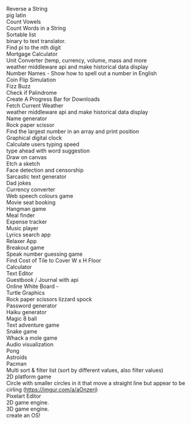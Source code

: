Reverse a String  
pig latin  
Count Vowels  
Count Words in a String  
Sortable list  
binary to text translator.  
Find pi to the nth digit  
Mortgage Calculator  
Unit Converter (temp, currency, volume, mass and more  
weather middleware api and make historical data display  
Number Names - Show how to spell out a number in English  
Coin Flip Simulation  
Fizz Buzz  
Check if Palindrome  
Create A Progress Bar for Downloads  
Fetch Current Weather  
weather middleware api and make historical data display  
Name generator  
Rock paper scissor  
Find the largest number in an array and print position  
Graphical digital clock  
Calculate users typing speed  
type ahead with word suggestion  
Draw on canvas  
Etch a sketch  
Face detection and censorship  
Sarcastic text generator  
Dad jokes  
Currency converter  
Web speech colours game  
Movie seat booking  
Hangman game  
Meal finder  
Expense tracker  
Music player  
Lyrics search app  
Relaxer App  
Breakout game  
Speak number guessing game  
Find Cost of Tile to Cover W x H Floor  
Calculator  
Text Editor  
Guestbook / Journal with api  
Online White Board -  
Turtle Graphics  
Rock paper scissors lizzard spock  
Password generator  
Haiku generator  
Magic 8 ball  
Text adventure game  
Snake game  
Whack a mole game  
Audio visualization  
Pong  
Astroids  
Pacman  
Multi sort & filter list (sort by different values, also filter values)  
2D platform game  
Circle with smaller circles in it that move a straight line but appear to be cirling (https://imgur.com/a/aOnzerj)  
Pixelart Editor  
2D game engine.  
3D game engine.  
create an OS!
